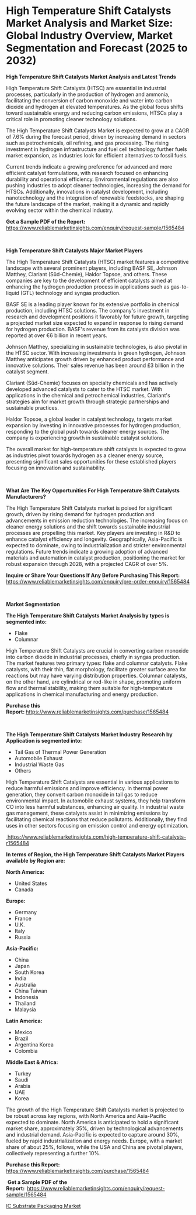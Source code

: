 <p><h1>High Temperature Shift Catalysts Market Analysis and Market Size: Global Industry Overview, Market Segmentation and Forecast (2025 to 2032)</h1></p><p><strong>High Temperature Shift Catalysts Market Analysis and Latest Trends</strong></p>
<p><p>High Temperature Shift Catalysts (HTSC) are essential in industrial processes, particularly in the production of hydrogen and ammonia, facilitating the conversion of carbon monoxide and water into carbon dioxide and hydrogen at elevated temperatures. As the global focus shifts toward sustainable energy and reducing carbon emissions, HTSCs play a critical role in promoting cleaner technology solutions.</p><p>The High Temperature Shift Catalysts Market is expected to grow at a CAGR of 7.6% during the forecast period, driven by increasing demand in sectors such as petrochemicals, oil refining, and gas processing. The rising investment in hydrogen infrastructure and fuel cell technology further fuels market expansion, as industries look for efficient alternatives to fossil fuels.</p><p>Current trends indicate a growing preference for advanced and more efficient catalyst formulations, with research focused on enhancing durability and operational efficiency. Environmental regulations are also pushing industries to adopt cleaner technologies, increasing the demand for HTSCs. Additionally, innovations in catalyst development, including nanotechnology and the integration of renewable feedstocks, are shaping the future landscape of the market, making it a dynamic and rapidly evolving sector within the chemical industry.</p></p>
<p><strong>Get a Sample PDF of the Report:&nbsp;</strong> <a href="https://www.reliablemarketinsights.com/enquiry/request-sample/1565484?utm_campaign=3579&utm_medium=2&utm_source=Github&utm_content=ia&utm_term=02042025&utm_id=high-temperature-shift-catalysts">https://www.reliablemarketinsights.com/enquiry/request-sample/1565484</a></p>
<p>&nbsp;</p>
<p><strong>High Temperature Shift Catalysts Major Market Players</strong></p>
<p><p>The High Temperature Shift Catalysts (HTSC) market features a competitive landscape with several prominent players, including BASF SE, Johnson Matthey, Clariant (Süd-Chemie), Haldor Topsoe, and others. These companies are key to the development of efficient catalysts aimed at enhancing the hydrogen production process in applications such as gas-to-liquid (GTL) technology and syngas production.</p><p>BASF SE is a leading player known for its extensive portfolio in chemical production, including HTSC solutions. The company's investment in research and development positions it favorably for future growth, targeting a projected market size expected to expand in response to rising demand for hydrogen production. BASF's revenue from its catalysts division was reported at over €6 billion in recent years.</p><p>Johnson Matthey, specializing in sustainable technologies, is also pivotal in the HTSC sector. With increasing investments in green hydrogen, Johnson Matthey anticipates growth driven by enhanced product performance and innovative solutions. Their sales revenue has been around £3 billion in the catalyst segment.</p><p>Clariant (Süd-Chemie) focuses on specialty chemicals and has actively developed advanced catalysts to cater to the HTSC market. With applications in the chemical and petrochemical industries, Clariant's strategies aim for market growth through strategic partnerships and sustainable practices.</p><p>Haldor Topsoe, a global leader in catalyst technology, targets market expansion by investing in innovative processes for hydrogen production, responding to the global push towards cleaner energy sources. The company is experiencing growth in sustainable catalyst solutions.</p><p>The overall market for high-temperature shift catalysts is expected to grow as industries pivot towards hydrogen as a cleaner energy source, presenting significant sales opportunities for these established players focusing on innovation and sustainability.</p></p>
<p>&nbsp;</p>
<p><strong>What Are The Key Opportunities For High Temperature Shift Catalysts Manufacturers?</strong></p>
<p><p>The High Temperature Shift Catalysts market is poised for significant growth, driven by rising demand for hydrogen production and advancements in emission reduction technologies. The increasing focus on cleaner energy solutions and the shift towards sustainable industrial processes are propelling this market. Key players are investing in R&D to enhance catalyst efficiency and longevity. Geographically, Asia-Pacific is expected to dominate, owing to industrialization and stricter environmental regulations. Future trends indicate a growing adoption of advanced materials and automation in catalyst production, positioning the market for robust expansion through 2028, with a projected CAGR of over 5%.</p></p>
<p><strong>Inquire or Share Your Questions If Any Before Purchasing This Report:</strong> <a href="https://www.reliablemarketinsights.com/enquiry/pre-order-enquiry/1565484?utm_campaign=3579&utm_medium=2&utm_source=Github&utm_content=ia&utm_term=02042025&utm_id=high-temperature-shift-catalysts">https://www.reliablemarketinsights.com/enquiry/pre-order-enquiry/1565484</a></p>
<p>&nbsp;</p>
<p><strong>Market Segmentation</strong></p>
<p><strong>The High Temperature Shift Catalysts Market Analysis by types is segmented into:</strong></p>
<p><ul><li>Flake</li><li>Columnar</li></ul></p>
<p><p>High Temperature Shift Catalysts are crucial in converting carbon monoxide into carbon dioxide in industrial processes, chiefly in syngas production. The market features two primary types: flake and columnar catalysts. Flake catalysts, with their thin, flat morphology, facilitate greater surface area for reactions but may have varying distribution properties. Columnar catalysts, on the other hand, are cylindrical or rod-like in shape, promoting uniform flow and thermal stability, making them suitable for high-temperature applications in chemical manufacturing and energy production.</p></p>
<p><strong>Purchase this Report:&nbsp;</strong><a href="https://www.reliablemarketinsights.com/purchase/1565484?utm_campaign=3579&utm_medium=2&utm_source=Github&utm_content=ia&utm_term=02042025&utm_id=high-temperature-shift-catalysts">https://www.reliablemarketinsights.com/purchase/1565484</a></p>
<p>&nbsp;</p>
<p><strong>The High Temperature Shift Catalysts Market Industry Research by Application is segmented into:</strong></p>
<p><ul><li>Tail Gas of Thermal Power Generation</li><li>Automobile Exhaust</li><li>Industrial Waste Gas</li><li>Others</li></ul></p>
<p><p>High Temperature Shift Catalysts are essential in various applications to reduce harmful emissions and improve efficiency. In thermal power generation, they convert carbon monoxide in tail gas to reduce environmental impact. In automobile exhaust systems, they help transform CO into less harmful substances, enhancing air quality. In industrial waste gas management, these catalysts assist in minimizing emissions by facilitating chemical reactions that reduce pollutants. Additionally, they find uses in other sectors focusing on emission control and energy optimization.</p></p>
<p><a href="https://www.reliablemarketinsights.com/high-temperature-shift-catalysts-r1565484?utm_campaign=3579&utm_medium=2&utm_source=Github&utm_content=ia&utm_term=02042025&utm_id=high-temperature-shift-catalysts">&nbsp;https://www.reliablemarketinsights.com/high-temperature-shift-catalysts-r1565484</a></p>
<p><strong>In terms of Region, the High Temperature Shift Catalysts Market Players available by Region are:</strong></p>
<p>
    <p> <strong> North America: </strong>
        <ul>
            <li>United States</li>
            <li>Canada</li>
        </ul>
        </p> 
    <p> <strong> Europe: </strong>
        <ul>
            <li>Germany</li>
            <li>France</li>
            <li>U.K.</li>
            <li>Italy</li>
            <li>Russia</li>
        </ul>
        </p> 
    <p> <strong> Asia-Pacific: </strong>
        <ul>
            <li>China</li>
            <li>Japan</li>
            <li>South Korea</li>
            <li>India</li>
            <li>Australia</li>
            <li>China Taiwan</li>
            <li>Indonesia</li>
            <li>Thailand</li>
            <li>Malaysia</li>
        </ul>
        </p> 
    <p> <strong> Latin America: </strong>
        <ul>
            <li>Mexico</li>
            <li>Brazil</li>
            <li>Argentina Korea</li>
            <li>Colombia</li>
        </ul>
        </p> 
    <p> <strong> Middle East & Africa: </strong>
        <ul>
            <li>Turkey</li>
            <li>Saudi</li>
            <li>Arabia</li>
            <li>UAE</li>
            <li>Korea</li>
        </ul>
    </p>
    </p>
<p><p>The growth of the High Temperature Shift Catalysts market is projected to be robust across key regions, with North America and Asia-Pacific expected to dominate. North America is anticipated to hold a significant market share, approximately 35%, driven by technological advancements and industrial demand. Asia-Pacific is expected to capture around 30%, fueled by rapid industrialization and energy needs. Europe, with a market share of about 25%, follows, while the USA and China are pivotal players, collectively representing a further 10%.</p></p>
<p><strong>Purchase this Report: </strong><a href="https://www.reliablemarketinsights.com/purchase/1565484?utm_campaign=3579&utm_medium=2&utm_source=Github&utm_content=ia&utm_term=02042025&utm_id=high-temperature-shift-catalysts">https://www.reliablemarketinsights.com/purchase/1565484</a></p>
<p>&nbsp;<strong>Get a Sample PDF of the Report:&nbsp;&nbsp;</strong><a href="https://www.reliablemarketinsights.com/enquiry/request-sample/1565484?utm_campaign=3579&utm_medium=2&utm_source=Github&utm_content=ia&utm_term=02042025&utm_id=high-temperature-shift-catalysts">https://www.reliablemarketinsights.com/enquiry/request-sample/1565484</a></p>
<p><strong></strong></p>
<p><p><a href="https://github.com/sawrovpipolo/Market-Research-Report-List-1/blob/main/ic-substrate-packaging-market.md?utm_campaign=3579&utm_medium=2&utm_source=Github&utm_content=ia&utm_term=02042025&utm_id=high-temperature-shift-catalysts">IC Substrate Packaging Market</a></p></p>